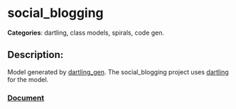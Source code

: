 # social_blogging 

**Categories**: dartling, class models, spirals, code gen. 

## Description: 
Model generated by [dartling_gen](https://github.com/dzenanr/dartling_gen). 
The social_blogging project uses [dartling](https://github.com/dzenanr/dartling) for the model.

### [Document](http://goo.gl/TRRb0e)
